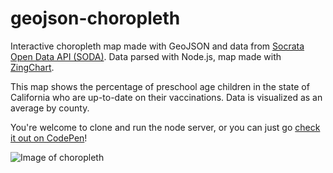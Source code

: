 # geojson-choropleth

Interactive choropleth map made with GeoJSON and data from [Socrata Open Data API (SODA)](http://dev.socrata.com/data). Data parsed with Node.js, map made with [ZingChart](http://www.zingchart.com). 

This map shows the percentage of preschool age children in the state of California who are up-to-date on their vaccinations. Data is 
visualized as an average by county.

You're welcome to clone and run the node server, or you can just go [check it out on CodePen](http://codepen.io/animaldna/full/wKNmKy/)!

![Image of choropleth](http://i.imgur.com/UqLa1Uo.png)
